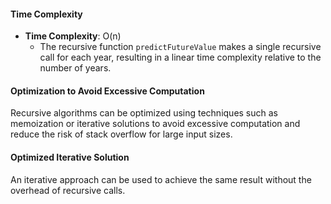 #### Time Complexity

- **Time Complexity**: O(n)
  - The recursive function `predictFutureValue` makes a single recursive call for each year, resulting in a linear time complexity relative to the number of years.
  
#### Optimization to Avoid Excessive Computation

Recursive algorithms can be optimized using techniques such as memoization or iterative solutions to avoid excessive computation and reduce the risk of stack overflow for large input sizes.

#### Optimized Iterative Solution

An iterative approach can be used to achieve the same result without the overhead of recursive calls.
